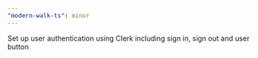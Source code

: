```yaml
---
"modern-walk-ts": minor
---
```


Set up user authentication using Clerk including sign in, sign out and user button
